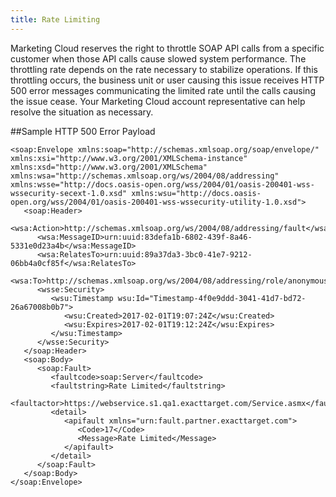 ```yaml
---
title: Rate Limiting
---
```

Marketing Cloud reserves the right to throttle SOAP API calls from a specific customer when those API calls cause slowed system performance. The throttling rate depends on the rate necessary to stabilize operations. If this throttling occurs, the business unit or user causing this issue receives HTTP 500 error messages communicating the limited rate until the calls causing the issue cease. Your Marketing Cloud account representative can help resolve the situation as necessary.

##Sample HTTP 500 Error Payload
```
<soap:Envelope xmlns:soap="http://schemas.xmlsoap.org/soap/envelope/" xmlns:xsi="http://www.w3.org/2001/XMLSchema-instance" xmlns:xsd="http://www.w3.org/2001/XMLSchema" xmlns:wsa="http://schemas.xmlsoap.org/ws/2004/08/addressing" xmlns:wsse="http://docs.oasis-open.org/wss/2004/01/oasis-200401-wss-wssecurity-secext-1.0.xsd" xmlns:wsu="http://docs.oasis-open.org/wss/2004/01/oasis-200401-wss-wssecurity-utility-1.0.xsd">
   <soap:Header>
      <wsa:Action>http://schemas.xmlsoap.org/ws/2004/08/addressing/fault</wsa:Action>
      <wsa:MessageID>urn:uuid:83defa1b-6802-439f-8a46-5331e0d23a4b</wsa:MessageID>
      <wsa:RelatesTo>urn:uuid:89a37da3-3bc0-41e7-9212-06bb4a0cf85f</wsa:RelatesTo>
      <wsa:To>http://schemas.xmlsoap.org/ws/2004/08/addressing/role/anonymous</wsa:To>
      <wsse:Security>
         <wsu:Timestamp wsu:Id="Timestamp-4f0e9ddd-3041-41d7-bd72-26a67008b0b7">
            <wsu:Created>2017-02-01T19:07:24Z</wsu:Created>
            <wsu:Expires>2017-02-01T19:12:24Z</wsu:Expires>
         </wsu:Timestamp>
      </wsse:Security>
   </soap:Header>
   <soap:Body>
      <soap:Fault>
         <faultcode>soap:Server</faultcode>
         <faultstring>Rate Limited</faultstring>
         <faultactor>https://webservice.s1.qa1.exacttarget.com/Service.asmx</faultactor>
         <detail>
            <apifault xmlns="urn:fault.partner.exacttarget.com">
               <Code>17</Code>
               <Message>Rate Limited</Message>
            </apifault>
         </detail>
      </soap:Fault>
   </soap:Body>
</soap:Envelope>
```
